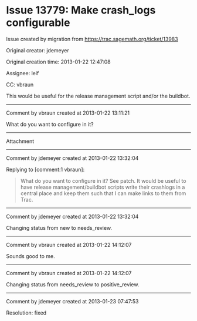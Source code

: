 # Issue 13779: Make crash_logs configurable

Issue created by migration from https://trac.sagemath.org/ticket/13983

Original creator: jdemeyer

Original creation time: 2013-01-22 12:47:08

Assignee: leif

CC:  vbraun

This would be useful for the release management script and/or the buildbot.


---

Comment by vbraun created at 2013-01-22 13:11:21

What do you want to configure in it?


---

Attachment


---

Comment by jdemeyer created at 2013-01-22 13:32:04

Replying to [comment:1 vbraun]:
> What do you want to configure in it?
See patch.  It would be useful to have release management/buildbot scripts write their crashlogs in a central place and keep them such that I can make links to them from Trac.


---

Comment by jdemeyer created at 2013-01-22 13:32:04

Changing status from new to needs_review.


---

Comment by vbraun created at 2013-01-22 14:12:07

Sounds good to me.


---

Comment by vbraun created at 2013-01-22 14:12:07

Changing status from needs_review to positive_review.


---

Comment by jdemeyer created at 2013-01-23 07:47:53

Resolution: fixed
